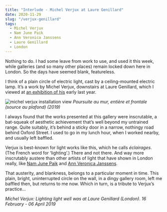 ```yaml
---
title: "Interlude - Michel Verjux at Laure Genillard"
date: 2020-11-29
slug: "/verjux-genillard"
tags:
  - Michel Verjux
  - Nam June Paik
  - Ann Veronica Janssens
  - Laure Genillard
  - London
---
```


Nothing to do. I had some leave from work to use, and used it this week, while galleries (and so many other places) remain locked down here in London. So the days have seemed blank, featureless.

I think of a plain circle of electric light, cast by a ceiling-mounted electric lamp. It’s a work by Michel Verjux, downstairs at Laure Genillard, which I viewed at [an exhibition of his](http://lglondon.org/index.php/project/michel-verjux-lighting-light-well--febapril/) early last year.

![michel verjux installation view](/verjux-genillard-1.jpg)
*Poursuite au mur, entière et frontale (source au plafond) (2019)*

I always found that the works presented at this gallery were inscrutable, a bat-squeak of aesthetic achievement that’s well beyond my untrained range. Quite suitably, it’s behind a sticky door in a narrow, nothingy road behind Oxford Street. I used to go in my lunch hour, when I worked nearby, and usually left baffled.

Verjux is best-known for light works like this, which he calls *éclairages*. (The French word for ‘lighting’.) There and not there. And way more inscrutably austere than other artists of light that have shown in London really, like [Nam June Paik](https://www.tate.org.uk/whats-on/tate-modern/exhibition/nam-june-paik) and [Ann Veronica Janssens](https://www.southlondongallery.org/exhibitions/ann-veronica-janssens-hot-pink-turquoise/).

That austerity, and blankness, belongs to a particular moment in time. This plain, bright, uninterrupted circle on the wall, in a dingy gallery room, left me baffled then, but returns to me now. Which in turn, is a tribute to Verjux’s practice…

*Michel Verjux: Lighting light well was at Laure Genillard (London). 16 February - 06 April 2019*
